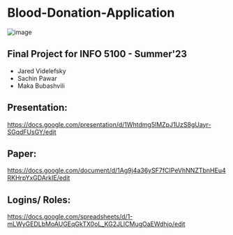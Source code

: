 # Blood-Donation-Application
![image](https://github.com/INFO5100-SUM23-BOS/Blood-Donation-Application/assets/47637485/0166058a-3d8c-4adf-b452-5e96e6813b18)

## Final Project for INFO 5100 - Summer'23
- Jared Videlefsky
- Sachin Pawar
- Maka Bubashvili

## Presentation:
https://docs.google.com/presentation/d/1Whtdmg5lMZpJ1UzS8gUayr-SGqdFUsGY/edit

## Paper:
https://docs.google.com/document/d/1Ag9j4a36ySF7fCIPeVhNNZTbnHEu4RKHrpYxGDArkIE/edit

## Logins/ Roles:
https://docs.google.com/spreadsheets/d/1-mLWyGEDLbMoAUGEqGkTX0oL_KG2JLlCMugOaEWdhjo/edit
